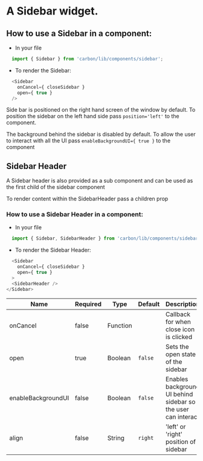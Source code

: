 # A Sidebar widget.

## How to use a Sidebar in a component:

* In your file

```javascript
  import { Sidebar } from 'carbon/lib/components/sidebar';
```

* To render the Sidebar:

```javascript
  <Sidebar
    onCancel={ closeSidebar }
    open={ true }
  />
```

Side bar is positioned on the right hand screen of the window by default.
To position the sidebar on the left hand side pass `position='left'` to the component.

The background behind the sidebar is disabled by default. To allow the user to interact
with all the UI pass `enableBackgroundUI={ true }` to the component

## Sidebar Header

A Sidebar header is also provided as a sub component and can be used as the first child
of the sidebar component

To render content within the SidebarHeader pass a children prop

### How to use a Sidebar Header in a component:

* In your file

```javascript
  import { Sidebar, SidebarHeader } from 'carbon/lib/components/sidebar';
```

* To render the Sidebar Header:

```javascript
  <Sidebar
    onCancel={ closeSidebar }
    open={ true }
  >
  <SidebarHeader />
</Sidebar>
```

| Name               | Required    | Type           | Default       | Description   |
| -------------      | ----------- | -------------  | ------------- | ------------- |
| onCancel           | false       | Function       |               | Callback for when close icon is clicked |
| open               | true        | Boolean        | `false`       | Sets the open state of the sidebar      |
| enableBackgroundUI | false       | Boolean        | `false`       | Enables background UI behind sidebar so the user can interact    |
| align              | false       | String         | `right`       | 'left' or 'right' position of sidebar   |
